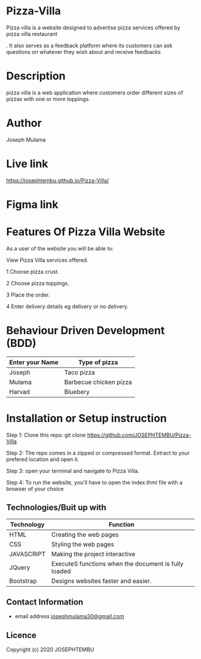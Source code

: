 # Pizza-Villa

 Pizza villa  is a website designed to advertise pizza services offered by pizza villa restaurant
 
  .                   It also serves as a feedback platform where its customers can ask questions on whatever they wish about  and receive feedbacks

  # Description

 pizza villa is  a web application where  customers order different sizes of pizzas with one or more toppings. 

 # Author

 Joseph Mulama

 # Live link

 https://josephtembu.github.io/Pizza-Villa/

 # Figma link




 
 
 # Features Of Pizza Villa Website

 As a user of the website you will be able to:

View Pizza Villa services offered.

 1 Choose pizza crust.

2 Choose pizza toppings.

3 Place the order.

4 Enter delivery details eg delivery or no delivery.

# Behaviour Driven Development (BDD)

| Enter your Name |Type of pizza |
| ----------- | ----------- |
| Joseph | Taco pizza |
| Mulama |Barbecue chicken pizza 
| Harvad | Bluebery | |

# Installation or Setup instruction

Step 1: Clone this repo: git clone https://github.com/JOSEPHTEMBU/Pizza-Villa

Step 2: The repo comes in a zipped or compressed format. Extract to your prefered location and open it.

Step 3: open your terminal and navigate to Pizza Villa.

Step 4: To run the website, you'll have to open the index.thml file with a browser of your choice 

  ## Technologies/Buit up with

| Technology | Function|
| ----------- | ----------- |
| HTML | Creating the web pages| 
| CSS   | Styling the web pages     
| JAVASCRIPT   |Making the project interactive
| JQuery | ExecuteS  functions when the document is fully loaded | 
| Bootstrap   | Designs websites faster and easier.


## Contact Information

- email address
  josephmulama30@gmail.com

## Licence

Copyright (c) 2020 JOSEPHTEMBU

